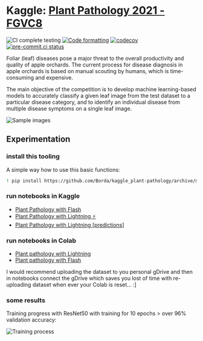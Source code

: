 # Kaggle: [Plant Pathology 2021 - FGVC8](https://www.kaggle.com/c/plant-pathology-2021-fgvc8)

![CI complete testing](https://github.com/Borda/kaggle_plant-pathology/workflows/CI%20complete%20testing/badge.svg?branch=main&event=push)
[![Code formatting](https://github.com/Borda/kaggle_plant-pathology/actions/workflows/code-format.yml/badge.svg?branch=main&event=push)](https://github.com/Borda/kaggle_plant-pathology/actions/workflows/code-format.yml)
[![codecov](https://codecov.io/gh/Borda/kaggle_plant-pathology/branch/main/graph/badge.svg)](https://codecov.io/gh/Borda/kaggle_plant-pathology)
[![pre-commit.ci status](https://results.pre-commit.ci/badge/github/Borda/kaggle_plant-pathology/main.svg)](https://results.pre-commit.ci/latest/github/Borda/kaggle_plant-pathology/main)


Foliar (leaf) diseases pose a major threat to the overall productivity and quality of apple orchards.
The current process for disease diagnosis in apple orchards is based on manual scouting by humans, which is time-consuming and expensive.

The main objective of the competition is to develop machine learning-based models to accurately classify a given leaf image from the test dataset to a particular disease category, and to identify an individual disease from multiple disease symptoms on a single leaf image.

![Sample images](./assets/images.jpg)

## Experimentation

### install this tooling

A simple way how to use this basic functions:
```bash
! pip install https://github.com/Borda/kaggle_plant-pathology/archive/main.zip
```

### run notebooks in Kaggle

* [Plant Pathology with Flash](https://www.kaggle.com/jirkaborovec/plant-pathology-with-pytorch-lightning-flash)
* [Plant Pathology with Lightning ⚡](https://www.kaggle.com/jirkaborovec/plant-pathology-with-lightning)
* [Plant Pathology with Lightning [predictions]](https://www.kaggle.com/jirkaborovec/plant-pathology-with-lightning-predictions)


### run notebooks in Colab

* [Plant pathology with Lightning](https://colab.research.google.com/github/Borda/kaggle_plant-pathology/blob/main/notebooks/Plant-Pathology-with-Lightning.ipynb)
* [Plant pathology with Flash](https://colab.research.google.com/github/Borda/kaggle_plant-pathology/blob/main/notebooks/Plant-Pathology-with-Flash.ipynb)

I would recommend uploading the dataset to you personal gDrive and then in notebooks connect the gDrive which saves you lost of time with re-uploading dataset when ever your Colab is reset... :]

### some results

Training progress with ResNet50 with training  for 10 epochs > over 96% validation accuracy:

![Training process](./assets/metrics.png)
